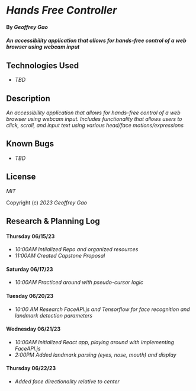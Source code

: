 # _Hands Free Controller_

#### By _Geoffrey Gao_

#### _An accessibility application that allows for hands-free control of a web browser using webcam input_

## Technologies Used

* _TBD_

## Description

_An accessibility application that allows for hands-free control of a web browser using webcam input. Includes functionality that allows users to click, scroll, and input text using various head/face motions/expressions_

## Known Bugs

* _TBD_

## License

_MIT_

Copyright (c) _2023_ _Geoffrey Gao_

## Research & Planning Log
#### Thursday 06/15/23
* _10:00AM Intiialized Repo and organized resources_
* _11:00AM Created Capstone Proposal_

#### Saturday 06/17/23
* _10:00AM Practiced around with pseudo-cursor logic_

#### Tuesday 06/20/23
* _10:00 AM Research FaceAPI.js and Tensorflow for face recognition and landmark detection parameters_

#### Wednesday 06/21/23
* _10:00AM Initialized React app, playing around with implementing FaceAPI.js_
* _2:00PM Added landmark parsing (eyes, nose, mouth) and display_

#### Thursday 06/22/23
* _Added face directionality relative to center_
